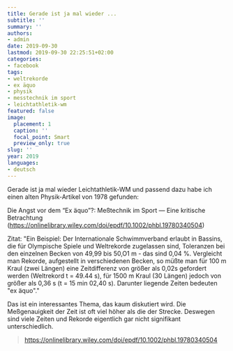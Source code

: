 ```yaml
---
title: Gerade ist ja mal wieder ...
subtitle: ''
summary: ''
authors:
- admin
date: 2019-09-30
lastmod: 2019-09-30 22:25:51+02:00
categories:
- facebook
tags:
- weltrekorde
- ex äquo
- physik
- messtechnik im sport
- leichtathletik-wm
featured: false
image:
  placement: 1
  caption: ''
  focal_point: Smart
  preview_only: true
slug: ''
year: 2019
languages:
- deutsch
---
```


Gerade ist ja mal wieder Leichtathletik-WM und passend dazu habe ich einen alten Physik-Artikel von 1978 gefunden:

Die Angst vor dem “Ex äquo”?: Meßtechnik im Sport — Eine kritische Betrachtung (https://onlinelibrary.wiley.com/doi/epdf/10.1002/phbl.19780340504)

Zitat:
"Ein  Beispiel:  Der  Internationale Schwimmverband erlaubt in Bassins, die für Olympische Spiele und Weltrekorde zugelassen sind, Toleranzen bei den einzelnen Becken von 49,99 bis 50,O1 m - das sind 0,04 %. Vergleicht  man Rekorde, aufgestellt in verschiedenen Becken, so müßte man für 100 m Kraul  (zwei  Längen) eine Zeitdifferenz von größer als  0,02s gefordert werden (Weltrekord t = 49.44 s), für 1500 m  Kraul (30 Längen) jedoch  von größer  als 0,36 s (t = 15 min 02,40 s). Darunter liegende Zeiten  bedeuten "ex äquo"."

Das ist ein interessantes Thema, das kaum diskutiert wird. Die Meßgenauigkeit der Zeit ist oft viel höher als die der Strecke. Deswegen sind viele Zeiten und Rekorde eigentlich gar nicht signifikant unterschiedlich.
> https://onlinelibrary.wiley.com/doi/epdf/10.1002/phbl.19780340504